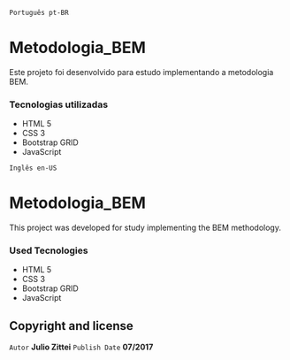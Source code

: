 

`Português pt-BR`
# Metodologia_BEM

Este projeto foi desenvolvido para estudo implementando a metodologia BEM.

### Tecnologias utilizadas
- HTML 5
- CSS 3
- Bootstrap GRID
- JavaScript

`Inglês en-US`
# Metodologia_BEM

This project was developed for study implementing the BEM methodology.

### Used Tecnologies
- HTML 5
- CSS 3
- Bootstrap GRID
- JavaScript

## Copyright and license

`Autor` **Julio Zittei**
`Publish Date` **07/2017**